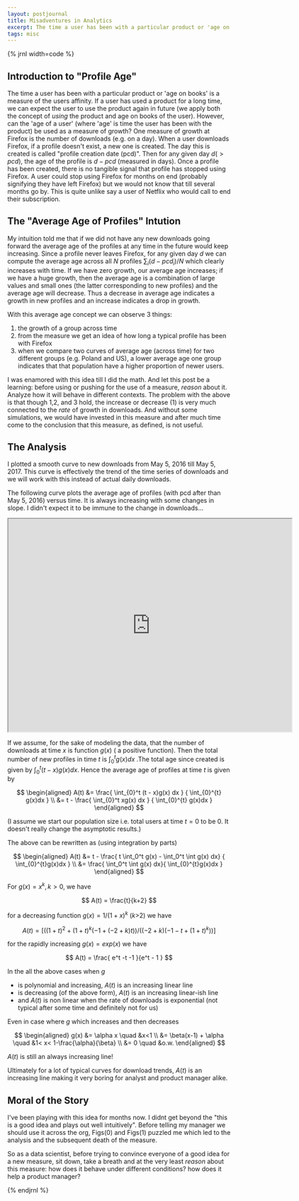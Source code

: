 ```yaml
---
layout: postjournal
title: Misadventures in Analytics
excerpt: The time a user has been with a particular product or 'age on books'  ...
tags: misc
---
```




{% jrnl width=code %}



## Introduction to "Profile Age"

The time a user has been with a particular product or 'age on books' is a
measure of the users affinity. If a user has used a product for a long
time, we can expect the user to use the product again in future (we apply
both the concept of *using* the product and age on books of the
user). However, can the 'age of a user' (where 'age' is time the user has
been with the product) be used as a measure of growth? One measure of
growth at Firefox is the number of downloads (e.g. on a day).  When a user
downloads Firefox, if a profile doesn't exist, a new one is created. The
day this is created is called "profile creation date (pcd)". Then for any
given day $d( > pcd)$, the age of the profile is $d - pcd$ (measured in
days). Once a profile has been created, there is no tangible signal that
profile has stopped using Firefox. A user could stop using Firefox for
months on end (probably signifying they have left Firefox) but we would not
know that till several months go by. This is quite unlike say a user of
Netflix who would call to end their subscription. 

## The "Average Age of Profiles" Intution
My intuition told me that if we did not have any new downloads going
forward the average age of the profiles at any time in the future would
keep increasing. Since a profile never leaves Firefox, for any given day
$d$ we can compute the average age across all $N$  profiles $\sum_i (d -
pcd_i) / N$ which clearly increases with time. If we have zero growth, our
average age increases; if we have a huge growth, then the average age is a
combination of large values and small ones (the latter corresponding to new
profiles) and the average age will decrease. Thus a decrease in average age
indicates a growth in new profiles and an increase indicates a drop in
growth. 

With this average age concept we can observe 3 things:

1. the growth of a group across time
2. from the measure we get an idea of how long a typical profile has been
with Firefox
3. when we compare two curves of average age (across time) for two
different groups (e.g. Poland and US), a lower average age one group
indicates that that population have a higher proportion of newer users.


I was enamored with this idea till I did the math. And let this post be a
learning: before using or pushing for the use of a measure, *reason* about
it. Analyze how it will behave in different contexts. The problem with the
above is that though 1,2, and 3 hold, the increase or decrease (1) is very
much connected to  the *rate* of growth in downloads. And without some
simulations, we would have invested in this measure and after much time
come to the conclusion that this measure, as defined, is not useful.

## The Analysis

I plotted a smooth curve to new downloads from May 5, 2016 till May
5, 2017. This curve is effectively the trend of the time series of
downloads and we will work with this instead of actual daily downloads. 

The following curve plots the average age of profiles (with pcd after than
May 5, 2016) versus time. It is always increasing with some changes in
slope. I didn't expect it to be immune to the change in downloads...


<!-- ![](https://docs.google.com/uc?id=0B6d70FmpKIi1SzBCanFSUWhrY0E) -->

<div style="text-align:center;">
<iframe align='middle' src="https://drive.google.com/file/d/0B6d70FmpKIi1SzBCanFSUWhrY0E/preview" width="640" height="480"></iframe>
</div>

If we assume, for the sake of modeling the data, that the number of
downloads at time $x$ is function $g(x)$ ( a positive function). Then the
total number of new profiles in time $t$ is  $\int_{0}^{t} g(x)dx$ .The
total age since created is given by $\int_{0}^t (t - x)g(x) dx$. Hence the
average age of profiles at time $t$ is given by

$$
\begin{aligned}
A(t) &= \frac{  \int_{0}^t (t - x)g(x) dx } {   \int_{0}^{t} g(x)dx } \\
     &= t - \frac{  \int_{0}^t xg(x) dx } {   \int_{0}^{t} g(x)dx }
\end{aligned}
$$

(I assume we start our population size i.e. total users at time $t=0$
to be 0. It doesn't really change the asymptotic results.)

The above can be rewritten as (using integration by parts)

$$
\begin{aligned}
A(t) &= t - \frac{ t \int_0^t g(x) - \int_0^t \int g(x) dx} {   \int_{0}^{t}g(x)dx } \\
     &=  \frac{  \int_0^t \int g(x) dx}{   \int_{0}^{t}g(x)dx }
\end{aligned}
$$

For $g(x) = x^k, k>0$, we have


$$ 
A(t) = \frac{t}{k+2}
$$


for a decreasing function  $g(x) = 1/(1+x)^k$ ($k$>2) we have

$$
A(t) = [((1+t)^2+(1+t)^k (-1+(-2+k) t))/((-2+k) (-1-t+(1+t)^k))]
$$


for the rapidly increasing $g(x) = exp(x)$ we have

$$
A(t) = \frac{ e^t -t -1 }{e^t - 1 }
$$

In the all the above cases when $g$

- is polynomial and increasing, $A(t)$ is an increasing linear line
- is decreasing (of the above form), $A(t)$ is an increasing linear-ish line
- and $A(t)$  is non linear when the rate of downloads is exponential (not
  typical after some time and definitely not for us)

Even in case where $g$ which increases and then decreases


$$
\begin{aligned}
g(x) &= \alpha x \quad &x<1 \\
     &= \beta(x-1) + \alpha   \quad  &1< x< 1-\frac{\alpha}{\beta} \\
     &= 0 \quad &o.w.
\end{aligned}     
$$     

$A(t)$ is  still an always increasing line!

Ultimately for a lot of typical curves for download trends, $A(t)$ is an
increasing line making it very boring for analyst and product manager
alike.

## Moral of the Story

I've been playing with this idea for months now. I didnt get beyond  the "this is
a good idea and plays out well intuitively". Before telling my manager we
should use it across the org, Figs(0) and Figs(1) puzzled me which led to
the analysis and the subsequent death of the measure.

So as a data scientist, before trying to convince everyone of a good
idea for a new measure, sit down, take a breath and at the very least
*reason* about this measure: how does it behave under different conditions?
how does it help a product manager?



{% endjrnl %}


